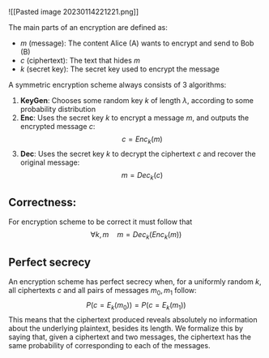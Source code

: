 ![[Pasted image 20230114221221.png]]

The main parts of an encryption are defined as:
* $m$ (message): The content Alice (A) wants to encrypt and send to Bob (B)
* $c$ (ciphertext): The text that hides $m$
* $k$ (secret key): The secret key used to encrypt the message

A symmetric encryption scheme always consists of 3 algorithms:

1. **KeyGen**: Chooses some random key $k$ of length $\lambda$, according to some probability distribution
2. **Enc**: Uses the secret key $k$ to encrypt a message $m$, and outputs the encrypted message $c$: 
$$
c = Enc_k(m)
$$
3. **Dec**: Uses the secret key $k$ to decrypt the ciphertext $c$ and recover the original message:
$$
m=Dec_k(c)
$$
## Correctness:

For encryption scheme to be correct it must follow that 
$$\forall k,m\quad m = Dec_k(Enc_k(m))$$

## Perfect secrecy
An encryption scheme has perfect secrecy when, for a uniformly random $k$, all ciphertexts $c$ and all pairs of messages $m_{0}, m_{1}$ follow:
$$
P(c=E_{k}(m_{0}))=P(c=E_{k}(m_{1}))
$$
This means that the ciphertext produced reveals absolutely no information about the underlying plaintext, besides its length. We formalize this by saying that, given a ciphertext and two messages, the ciphertext has the same probability of corresponding to each of the messages.
